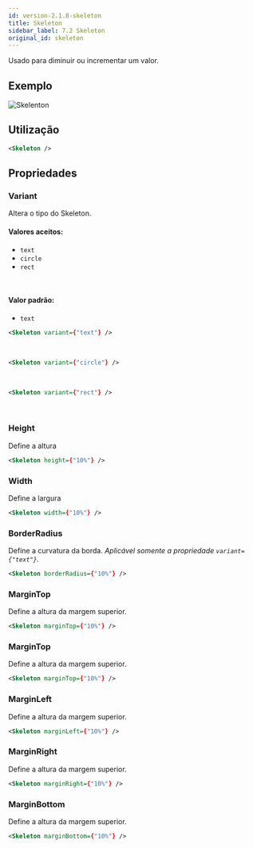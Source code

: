 ```yaml
---
id: version-2.1.8-skeleton
title: Skeleton
sidebar_label: 7.2 Skeleton
original_id: skeleton
---
```


Usado para diminuir ou incrementar um valor.

## Exemplo

![Skelenton](assets/images_components/v2.0.0/skeleton.png)

## Utilização

```xml
<Skeleton />
```

## Propriedades

### Variant

Altera o tipo do Skeleton.<br>

#### Valores aceitos:

* ```text```
* ```circle```
* ```rect```
<br>

#### Valor padrão:

* ```text```

```xml
<Skeleton variant={"text"} />
```
<br>

```xml
<Skeleton variant={"circle"} />
```
<br>

```xml
<Skeleton variant={"rect"} />
```
<br>


### Height

Define a altura<br>

```xml
<Skeleton height={"10%"} />
```

### Width

Define a largura<br>

```xml
<Skeleton width={"10%"} />
```

### BorderRadius

Define a curvatura da borda. *Aplicável somente a propriedade ```variant={"text"}```.*<br>


```xml
<Skeleton borderRadius={"10%"} />
```

### MarginTop

Define a altura da margem superior.<br>

```xml
<Skeleton marginTop={"10%"} />
```

### MarginTop

Define a altura da margem superior.<br>

```xml
<Skeleton marginTop={"10%"} />
```

### MarginLeft

Define a altura da margem superior.<br>

```xml
<Skeleton marginLeft={"10%"} />
```

### MarginRight

Define a altura da margem superior.<br>

```xml
<Skeleton marginRight={"10%"} />
```

### MarginBottom

Define a altura da margem superior.<br>

```xml
<Skeleton marginBottom={"10%"} />
```
